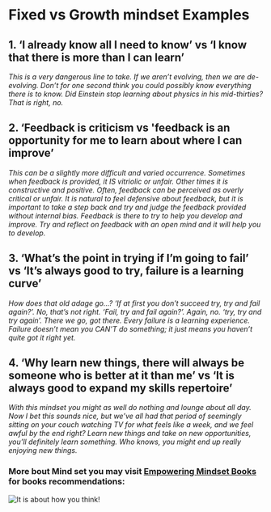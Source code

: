 # Fixed vs Growth mindset Examples

## 1. **‘I already know all I need to know’** vs **‘I know that there is more than I can learn’** 

*This is a very dangerous line to take. If we aren’t evolving, then we are de-evolving. Don’t for one second think you could possibly know everything there is to know. Did Einstein stop learning about physics in his mid-thirties? That is right, no.*

## 2. **‘Feedback is criticism** vs **'feedback is an opportunity for me to learn about where I can improve’**

*This can be a slightly more difficult and varied occurrence. Sometimes when feedback is provided, it IS vitriolic or unfair. Other times it is constructive and positive. Often, feedback can be perceived as overly critical or unfair. It is natural to feel defensive about feedback, but it is important to take a step back and try and judge the feedback provided without internal bias. Feedback is there to try to help you develop and improve. Try and reflect on feedback with an open mind and it will help you to develop.* 

## 3. **‘What’s the point in trying if I’m going to fail’** vs **‘It’s always good to try, failure is a learning curve’**

*How does that old adage go…? ‘If at first you don’t succeed try, try and fail again?’. No, that’s not right. ‘Fail, try and fail again?’. Again, no. ‘try, try and try again’. There we go, got there. Every failure is a learning experience. Failure doesn’t mean you CAN’T do something; it just means you haven’t quite got it right yet.*

## 4. **‘Why learn new things, there will always be someone who is better at it than me’** vs **‘It is always good to expand my skills repertoire’**

*With this mindset you might as well do nothing and lounge about all day. Now I bet this sounds nice, but we’ve all had that period of seemingly sitting on your couch watching TV for what feels like a week, and we feel awful by the end right? Learn new things and take on new opportunities, you’ll definitely learn something. Who knows, you might end up really enjoying new things.*


### More bout Mind set you may visit [Empowering Mindset Books](https://www.lifehack.org/articles/productivity/8-business-books-that-will-totally-change-your-mindset.html) for books recommendations:



![It is about how you think!](https://www.techtello.com/wp-content/uploads/2020/06/fixed-mindset-vs-growth-mindset-difference.png?x54983) 
